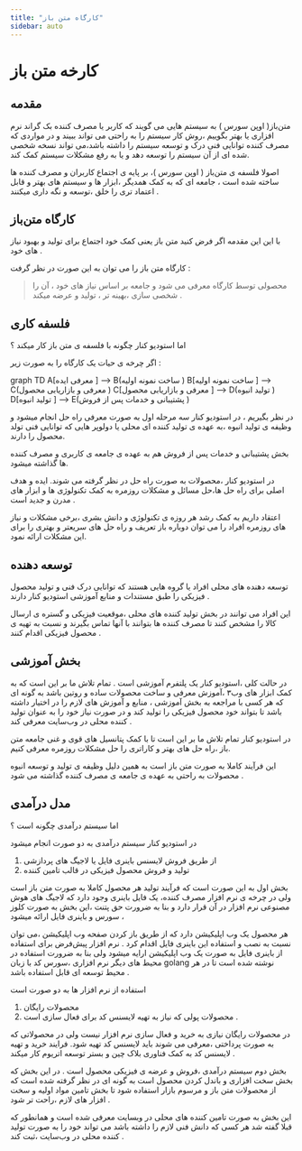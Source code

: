 ```yaml
---
title: "کارگاه متن باز"
sidebar: auto
---
```


# کارخه متن باز

## مقدمه

متن‌باز( اوپن سورس ) به سیستم هایی می گویند که کاربر یا مصرف کننده بک گراند نرم افزاری یا بهتر بگوییم ،‌روش کار سیستم را به راحتی می تواند ببیند و در مواردی که مصرف کننده توانایی فنی درک و توسعه سیستم را داشته باشد،می تواند نسخه شخصی شده ای از آن سیستم را توسعه دهد و یا به رفع مشکلات سیستم کمک کند.

اصولا فلسفه ی متن‌باز ( اوپن سورس )، بر پایه ی اجتماع کاربران و مصرف کننده ها ساخته شده است ، جامعه ای که به کمک همدیگر ،ابزار ها و سیستم های بهتر و قابل اعتماد تری را خلق ،‌توسعه و نگه داری میکنند .

## کارگاه متن‌باز

با این این مقدمه اگر فرض کنید متن باز یعنی کمک خود اجتماع برای تولید و بهبود نیاز های خود .

کارگاه متن باز را می توان به این صورت در نظر گرفت :

> محصولی توسط کارگاه معرفی می شود و جامعه بر اساس نیاز های خود ، آن را شخصی سازی ،بهینه تر ، تولید و عرضه میکند .

## فلسفه کاری

اما استودیو کنار چگونه با فلسفه ی متن باز کار میکند ؟

اگر چرخه ی حیات یک کارگاه را به صورت زیر :

<mermaid>
graph TD
A[معرفی ایده ] --> B(ساخت نمونه اولیه )
B[ساخت نمونه اولیه ] --> C(معرفی و بازاریابی محصول )
C[معرفی و بازاریابی محصول ] --> D(تولید انبوه )
D[تولید انبوه  ] --> E(پشتیبانی و خدمات پس از فروش )

</mermaid>

در نظر بگیریم ، در استودیو کنار سه مرحله اول به صورت معرفی راه حل انجام میشود و وظیفه ی تولید انبوه ،به عهده ی تولید کننده ای محلی یا دولوپر هایی که توانایی فنی تولد محصول را دارند.

بخش پشتیبانی و خدمات پس از فروش هم به عهده ی جامعه ی کاربری و مصرف کننده ها گذاشته میشود.

در استودیو کنار ،محصولات به صورت راه حل در نظر گرفته می شوند. ایده و هدف اصلی برای راه حل ها،حل مسائل و مشکلات روزمره به کمک تکنولوژی ها و ابزار های مدرن و جدید است .

اعتقاد داریم به کمک رشد هر روزه ی تکنولوژی و دانش بشری ،برخی مشکلات و نیاز های روزمره افراد را می توان دوباره باز تعریف و راه حل های سریعتر و بهتری را برای این مشکلات ارائه نمود.

## توسعه دهنده

توسعه دهنده های محلی افراد یا گروه هایی هستند که توانایی درک فنی و تولید محصول فیزیکی را طبق مستندات و منابع آموزشی استودیو کنار دارند .

این افراد می توانند در بخش تولید کننده های محلی ،موقعیت فیزیکی و گستره ی ارسال کالا را مشخص کنند تا مصرف کننده ها بتوانند با آنها تماس بگیرند و نسبت به تهیه ی محصول فیزیکی اقدام کنند .

## بخش آموزشی

در حالت کلی ،‌استودیو کنار یک پلتفرم آموزشی است . تمام تلاش ما بر این است که به کمک ابزار های وب‌۳ ،آموزش معرفی و ساخت محصولات ساده و روتین باشد به گونه ای که هر کسی با مراجعه به بخش آموزشی ، منابع و آموزش های لازم را در اختیار داشته باشد تا بتواند خود محصول فیزیکی را تولید کند و در صورت نیاز خود را به عنوان تولید کننده محلی در وب‌سایت معرفی کند .

در استودیو کنار تمام تلاش ما بر این است تا با کمک پتانسیل های قوی و غنی جامعه متن باز ،‌راه حل های بهتر و کاراتری را حل مشکلات روزمره معرفی کنیم.

این فرآیند کاملا به صورت متن باز است به همین دلیل وظیفه ی تولید و توسعه انبوه محصولات به راحتی به عهده ی جامعه ی مصرف کننده گذاشته می شود .

## مدل درآمدی

اما سیستم درآمدی چگونه است ؟

در استودیو کنار سیستم درآمدی به دو صورت انجام میشود

1. از طریق فروش لایسنس باینری فایل یا لاجیگ های پردازشی
2. تولید و فروش محصول فیزیکی در قالب تامین کننده

بخش اول به این صورت است که فرآیند تولید هر محصول کاملا به صورت متن باز است ولی در چرخه ی نرم افزار مصرف کننده، یک فایل باینری وجود دارد که لاجیگ های هوش مصنوعی نرم افزار در آن قرار دارد و بنا به ضرورت حق پتنت ،این بخش به صورت کلوز سورس و باینری فایل ارائه میشود ،

هر محصول یک وب اپلیکیشن دارد که از طریق باز کردن صفحه وب اپلیکیشن ،‌می توان نسبت به نصب و استفاده این باینری فایل اقدام کرد . نرم افزار پیش‌فرض برای استفاده از باینری فایل به صورت یک وب اپلیکیشن ارايه میشود ولی بنا به ضرورت استفاده در محیط های دیگر نرم افزاری ،‌سورس کد با زبان golang نوشته شده است تا در هر محیط توسعه ای قابل استفاده باشد .

استفاده از نرم افزار ها به دو صورت است

1. محصولات رایگان
2. محصولات پولی که نیاز به تهیه لایسنس کد برای فعال سازی است .

در محصولات رایگان نیازی به خرید و فعال سازی نرم افزار نیست ولی در محصولاتی که به صورت پرداختی ،‌معرفی می شوند باید لایسنس کد تهیه شود. فرایند خرید و تهیه لایسنس کد به کمک فناوری بلاک چین و بستر توسعه اتریوم کار میکند .

بخش دوم سیستم درآمدی ،فروش و عرضه ی فیزیکی محصول است . در این بخش که بخش سخت افزاری و باندل کردن محصول است به گونه ای در نظر گرفته شده است که از محصولات متن باز و مرسوم بازار استفاده شود تا بخش تامین مواد اولیه و سخت افزار های لازم ،‌راحت تر شود .

این بخش به صورت تامین کننده های محلی در وبسایت معرفی شده است و همانطور که قبلا گفته شد هر کسی که دانش فنی لازم را داشته باشد می تواند خود را به صورت تولید کننده محلی در وب‌سایت ،ثبت کند .
